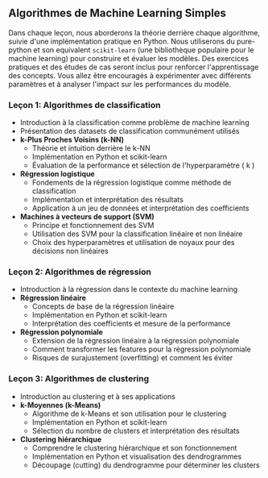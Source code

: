 ## Algorithmes de Machine Learning Simples

Dans chaque leçon, nous aborderons la théorie derrière chaque algorithme, suivie d'une implémentation pratique en Python. Nous utiliserons du pure-python et son equivalent `scikit-learn` (une bibliothèque populaire pour le machine learning) pour construire et évaluer les modèles. Des exercices pratiques et des études de cas seront inclus pour renforcer l'apprentissage des concepts. Vous allez être encouragés à expérimenter avec différents paramètres et à analyser l'impact sur les performances du modèle.

### Leçon 1: Algorithmes de classification
- Introduction à la classification comme problème de machine learning
- Présentation des datasets de classification communément utilisés
- **k-Plus Proches Voisins (k-NN)**
  - Théorie et intuition derrière le k-NN
  - Implémentation en Python et scikit-learn
  - Évaluation de la performance et sélection de l'hyperparamètre \( k \)
- **Régression logistique**
  - Fondements de la régression logistique comme méthode de classification
  - Implémentation et interprétation des résultats
  - Application à un jeu de données et interprétation des coefficients
- **Machines à vecteurs de support (SVM)**
  - Principe et fonctionnement des SVM
  - Utilisation des SVM pour la classification linéaire et non linéaire
  - Choix des hyperparamètres et utilisation de noyaux pour des décisions non linéaires

### Leçon 2: Algorithmes de régression
- Introduction à la régression dans le contexte du machine learning
- **Régression linéaire**
  - Concepts de base de la régression linéaire
  - Implémentation en Python et scikit-learn
  - Interprétation des coefficients et mesure de la performance
- **Régression polynomiale**
  - Extension de la régression linéaire à la régression polynomiale
  - Comment transformer les features pour la régression polynomiale
  - Risques de surajustement (overfitting) et comment les éviter

### Leçon 3: Algorithmes de clustering
- Introduction au clustering et à ses applications
- **k-Moyennes (k-Means)**
  - Algorithme de k-Means et son utilisation pour le clustering
  - Implémentation en Python et scikit-learn
  - Sélection du nombre de clusters et interprétation des résultats
- **Clustering hiérarchique**
  - Comprendre le clustering hiérarchique et son fonctionnement
  - Implémentation en Python et visualisation des dendrogrammes
  - Découpage (cutting) du dendrogramme pour déterminer les clusters
